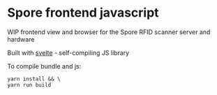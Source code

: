 # Spore frontend javascript

WIP frontend view and browser for the Spore RFID scanner server and hardware

Built with [svelte](https://svelte.technology/) - self-compiling JS library

To compile bundle and js:

```
yarn install && \
yarn run build
```
